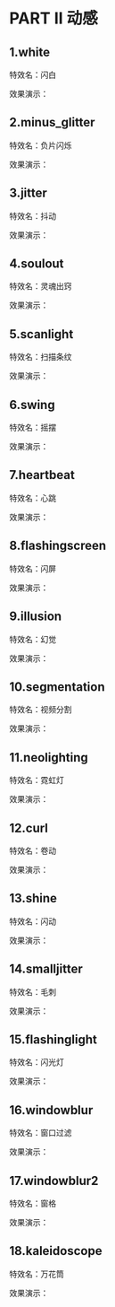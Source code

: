 PART II 动感 
===============================



1.white 
-------------------------

特效名：闪白

效果演示：





2.minus_glitter 
---------------------------------

特效名：负片闪烁

效果演示：



3.jitter 
--------------------------

特效名：抖动

效果演示：



4.soulout 
---------------------------

特效名：灵魂出窍

效果演示：





5.scanlight 
-----------------------------

特效名：扫描条纹

效果演示：



6.swing 
-------------------------

特效名：摇摆

效果演示：



7.heartbeat 
-----------------------------

特效名：心跳

效果演示：





8.flashingscreen 
----------------------------------

特效名：闪屏

效果演示：



9.illusion 
----------------------------

特效名：幻觉

效果演示：



10.segmentation 
---------------------------------

特效名：视频分割

效果演示：





11.neolighting 
--------------------------------

特效名：霓虹灯

效果演示：



12.curl 
-------------------------

特效名：卷动

效果演示：



13.shine 
--------------------------

特效名：闪动

效果演示：



14.smalljitter 
--------------------------------

特效名：毛刺

效果演示：





15.flashinglight 
----------------------------------

特效名：闪光灯

效果演示：





16.windowblur 
-------------------------------

特效名：窗口过滤

效果演示：





17.windowblur2 
--------------------------------

特效名：窗格

效果演示：



18.kaleidoscope 
---------------------------------

特效名：万花筒

效果演示：



